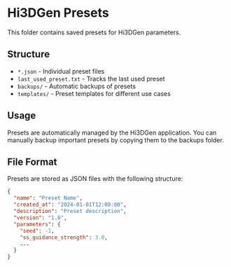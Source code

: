 # Hi3DGen Presets

This folder contains saved presets for Hi3DGen parameters.

## Structure
- `*.json` - Individual preset files
- `last_used_preset.txt` - Tracks the last used preset
- `backups/` - Automatic backups of presets
- `templates/` - Preset templates for different use cases

## Usage
Presets are automatically managed by the Hi3DGen application.
You can manually backup important presets by copying them to the backups folder.

## File Format
Presets are stored as JSON files with the following structure:
```json
{
  "name": "Preset Name",
  "created_at": "2024-01-01T12:00:00",
  "description": "Preset description",
  "version": "1.0",
  "parameters": {
    "seed": -1,
    "ss_guidance_strength": 3.0,
    ...
  }
}
```
